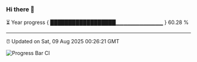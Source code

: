 ### Hi there 👋

⏳ Year progress { ██████████████████▁▁▁▁▁▁▁▁▁▁▁▁ } 60.28 %

---

⏰ Updated on Sat, 09 Aug 2025 00:26:21 GMT

![Progress Bar CI](https://github.com/liununu/liununu/workflows/Progress%20Bar%20CI/badge.svg)
